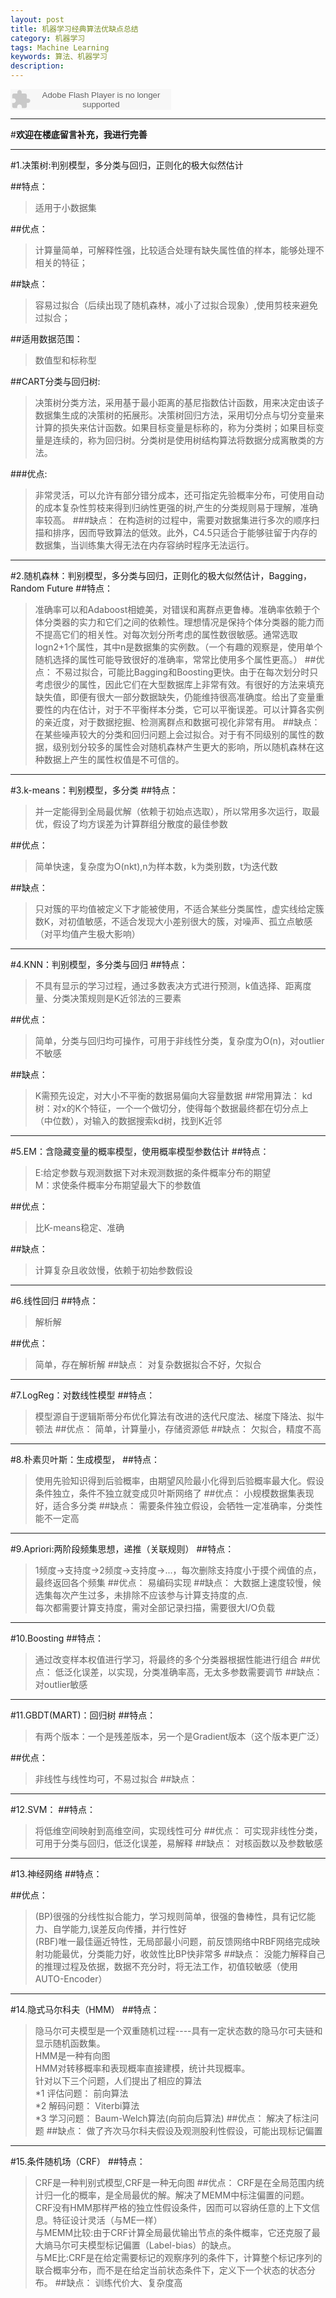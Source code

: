 ```yaml
---
layout: post
title: 机器学习经典算法优缺点总结
category: 机器学习
tags: Machine Learning
keywords: 算法、机器学习
description: 
---
```


<embed src="http://www.xiami.com/widget/0_1773240231/singlePlayer.swf" type="application/x-shockwave-flash" width="257" height="33" wmode="transparent"></embed>

---

#**欢迎在楼底留言补充，我进行完善**

---

#1.决策树:判别模型，多分类与回归，正则化的极大似然估计

##特点：

>适用于小数据集

##优点：　
>计算量简单，可解释性强，比较适合处理有缺失属性值的样本，能够处理不相关的特征；

##缺点：
>容易过拟合（后续出现了随机森林，减小了过拟合现象）,使用剪枝来避免过拟合；

##适用数据范围：
>数值型和标称型

##CART分类与回归树:
>决策树分类方法，采用基于最小距离的基尼指数估计函数，用来决定由该子数据集生成的决策树的拓展形。决策树回归方法，采用切分点与切分变量来计算的损失来估计函数。如果目标变量是标称的，称为分类树；如果目标变量是连续的，称为回归树。分类树是使用树结构算法将数据分成离散类的方法。

###优点:
>非常灵活，可以允许有部分错分成本，还可指定先验概率分布，可使用自动的成本复杂性剪枝来得到归纳性更强的树,产生的分类规则易于理解，准确率较高。
###缺点：
>在构造树的过程中，需要对数据集进行多次的顺序扫描和排序，因而导致算法的低效。此外，C4.5只适合于能够驻留于内存的数据集，当训练集大得无法在内存容纳时程序无法运行。

---

#2.随机森林：判别模型，多分类与回归，正则化的极大似然估计，Bagging，Random Future
##特点：
>准确率可以和Adaboost相媲美，对错误和离群点更鲁棒。准确率依赖于个体分类器的实力和它们之间的依赖性。理想情况是保持个体分类器的能力而不提高它们的相关性。对每次划分所考虑的属性数很敏感。通常选取logn2+1个属性，其中n是数据集的实例数。（一个有趣的观察是，使用单个随机选择的属性可能导致很好的准确率，常常比使用多个属性更高。）
##优点：
>不易过拟合，可能比Bagging和Boosting更快。由于在每次划分时只考虑很少的属性，因此它们在大型数据库上非常有效。有很好的方法来填充缺失值，即便有很大一部分数据缺失，仍能维持很高准确度。给出了变量重要性的内在估计，对于不平衡样本分类，它可以平衡误差。可以计算各实例的亲近度，对于数据挖掘、检测离群点和数据可视化非常有用。
##缺点：
>在某些噪声较大的分类和回归问题上会过拟合。对于有不同级别的属性的数据，级别划分较多的属性会对随机森林产生更大的影响，所以随机森林在这种数据上产生的属性权值是不可信的。

---

#3.k-means：判别模型，多分类
##特点：
>并一定能得到全局最优解（依赖于初始点选取），所以常用多次运行，取最优，假设了均方误差为计算群组分散度的最佳参数

##优点：
>简单快速，复杂度为O(nkt),n为样本数，k为类别数，t为迭代数

##缺点：
>只对簇的平均值被定义下才能被使用，不适合某些分类属性，虚实线给定簇数K，对初值敏感，不适合发现大小差别很大的簇，对噪声、孤立点敏感（对平均值产生极大影响）
 
---

#4.KNN：判别模型，多分类与回归
##特点：
>不具有显示的学习过程，通过多数表决方式进行预测，k值选择、距离度量、分类决策规则是K近邻法的三要素 

##优点：
>简单，分类与回归均可操作，可用于非线性分类，复杂度为O(n)，对outlier不敏感

##缺点：
>K需预先设定，对大小不平衡的数据易偏向大容量数据
##常用算法：
>kd树：对x的K个特征，一个一个做切分，使得每个数据最终都在切分点上（中位数），对输入的数据搜索kd树，找到K近邻   

---

#5.EM：含隐藏变量的概率模型，使用概率模型参数估计
##特点：
>E:给定参数与观测数据下对未观测数据的条件概率分布的期望  
>M：求使条件概率分布期望最大下的参数值

##优点：
>比K-means稳定、准确

##缺点：
>计算复杂且收敛慢，依赖于初始参数假设

---

#6.线性回归
##特点：
>解析解

##优点：
>简单，存在解析解
##缺点：
>对复杂数据拟合不好，欠拟合

---

#7.LogReg：对数线性模型
##特点：
>模型源自于逻辑斯蒂分布优化算法有改进的迭代尺度法、梯度下降法、拟牛顿法
##优点：
>简单，计算量小，存储资源低
##缺点：
>欠拟合，精度不高

---

#8.朴素贝叶斯：生成模型，
##特点：
>使用先验知识得到后验概率，由期望风险最小化得到后验概率最大化。假设条件独立，条件不独立就变成贝叶斯网络了
##优点：
>小规模数据集表现好，适合多分类
##缺点：
>需要条件独立假设，会牺牲一定准确率，分类性能不一定高

---

#9.Apriori:两阶段频集思想，递推（关联规则）
##特点：
>1频度→支持度→2频度→支持度→...，每次删除支持度小于摸个阀值的点，最终返回各个频集
##优点：
>易编码实现
##缺点：
>大数据上速度较慢，候选集每次产生过多，未排除不应该参与计算支持度的点.  
>每次都需要计算支持度，需对全部记录扫描，需要很大I/O负载

---

#10.Boosting
##特点：
>通过改变样本权值进行学习，将最终的多个分类器根据性能进行组合
##优点：
>低泛化误差，以实现，分类准确率高，无太多参数需要调节
##缺点：
>对outlier敏感

---

#11.GBDT(MART)：回归树
##特点：
>有两个版本：一个是残差版本，另一个是Gradient版本（这个版本更广泛）

##优点：
>非线性与线性均可，不易过拟合
##缺点：
> 
---

#12.SVM：
##特点：
>将低维空间映射到高维空间，实现线性可分
##优点：
>可实现非线性分类，可用于分类与回归，低泛化误差，易解释
##缺点：
>对核函数以及参数敏感

---

#13.神经网络
##特点：
    
##优点：
>(BP)很强的分线性拟合能力，学习规则简单，很强的鲁棒性，具有记忆能力、自学能力,误差反向传播，并行性好  
>(RBF)唯一最佳逼近特性，无局部最小问题，前反馈网络中RBF网络完成映射功能最优，分类能力好，收敛性比BP快非常多
##缺点：
>没能力解释自己的推理过程及依据，数据不充分时，将无法工作，初值较敏感（使用AUTO-Encoder）

---

#14.隐式马尔科夫（HMM）
##特点：
>隐马尔可夫模型是一个双重随机过程----具有一定状态数的隐马尔可夫链和显示随机函数集。  
>HMM是一种有向图  
>HMM对转移概率和表现概率直接建模，统计共现概率。  
>针对以下三个问题，人们提出了相应的算法  
>*1 评估问题： 前向算法  
>*2 解码问题： Viterbi算法  
>*3 学习问题： Baum-Welch算法(向前向后算法)
##优点：
>解决了标注问题 
##缺点：
>做了齐次马尔科夫假设及观测股利性假设，可能出现标记偏置

---

#15.条件随机场（CRF）
##特点：
>CRF是一种判别式模型,CRF是一种无向图
##优点：
>CRF是在全局范围内统计归一化的概率，是全局最优的解。解决了MEMM中标注偏置的问题。  
>CRF没有HMM那样严格的独立性假设条件，因而可以容纳任意的上下文信息。特征设计灵活（与ME一样）  
>与MEMM比较:由于CRF计算全局最优输出节点的条件概率，它还克服了最大熵马尔可夫模型标记偏置（Label-bias）的缺点。  
>与ME比:CRF是在给定需要标记的观察序列的条件下，计算整个标记序列的联合概率分布，而不是在给定当前状态条件下，定义下一个状态的状态分布。
##缺点：
>训练代价大、复杂度高